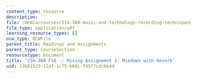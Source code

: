 ```yaml
---
content_type: resource
description: ''
file: /media/courses/21m-380-music-and-technology-recording-techniques-and-audio-production-fall-2016/13b8152512af1c75b68cf95f7cdcbe4d_MIT21M_380F16_assn_mx2.pdf
file_type: application/pdf
learning_resource_types: []
ocw_type: OCWFile
parent_title: Readings and Assignments
parent_type: CourseSection
resourcetype: Document
title: '21m.380 F16 -- Mixing Assignment 2: Mixdown with Reverb'
uid: 13b81525-12af-1c75-b68c-f95f7cdcbe4d
---
```


